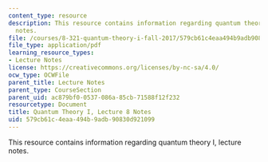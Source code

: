 ```yaml
---
content_type: resource
description: This resource contains information regarding quantum theory I, lecture
  notes.
file: /courses/8-321-quantum-theory-i-fall-2017/579cb61c4eaa494b9adb90830d921099_MIT8_321F17_lec8.pdf
file_type: application/pdf
learning_resource_types:
- Lecture Notes
license: https://creativecommons.org/licenses/by-nc-sa/4.0/
ocw_type: OCWFile
parent_title: Lecture Notes
parent_type: CourseSection
parent_uid: ac879bf0-0537-086a-85cb-71588f12f232
resourcetype: Document
title: Quantum Theory I, Lecture 8 Notes
uid: 579cb61c-4eaa-494b-9adb-90830d921099
---
```

This resource contains information regarding quantum theory I, lecture notes.